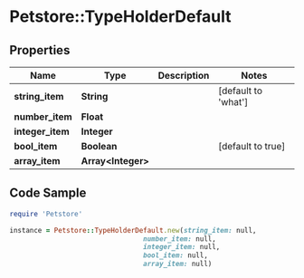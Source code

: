 # Petstore::TypeHolderDefault

## Properties

Name | Type | Description | Notes
------------ | ------------- | ------------- | -------------
**string_item** | **String** |  | [default to &#39;what&#39;]
**number_item** | **Float** |  | 
**integer_item** | **Integer** |  | 
**bool_item** | **Boolean** |  | [default to true]
**array_item** | **Array&lt;Integer&gt;** |  | 

## Code Sample

```ruby
require 'Petstore'

instance = Petstore::TypeHolderDefault.new(string_item: null,
                                 number_item: null,
                                 integer_item: null,
                                 bool_item: null,
                                 array_item: null)
```


